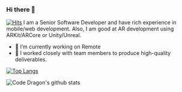 ### Hi there 👋
[![Hits](https://hits.seeyoufarm.com/api/count/incr/badge.svg?url=https%3A%2F%2Fgithub.com%2Fdeveloperteam888%2Fhit-counter)](https://hits.seeyoufarm.com)
I am a Senior Software Developer and have rich experience in mobile/web development.
Also, I am good at AR development using ARKit/ARCore or Unity/Unreal.

- 🔭 I’m currently working on Remote
- 👯 I worked closely with team members to produce high-quality deliverables.

[![Top Langs](https://github-readme-stats.vercel.app/api/top-langs/?username=developerteam888)](https://github.com/anuraghazra/github-readme-stats)

![Code Dragon's github stats](https://github-readme-stats.vercel.app/api?username=developerteam888&show_icons=true&theme=vue)
